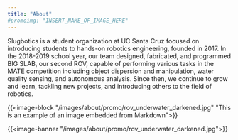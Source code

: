 ```yaml
---
title: "About"
#promoimg: "INSERT_NAME_OF_IMAGE_HERE"
---
```


Slugbotics is a student organization at UC Santa Cruz focused on introducing
students to hands-on robotics engineering, founded in 2017. In the 2018-2019
school year, our team designed, fabricated, and programmed BIG SLAB, our
second ROV, capable of performing various tasks in the MATE competition
including object dispersion and manipulation, water quality sensing,
and autonomous analysis. Since then, we continue to grow and learn, tackling
new projects, and introducing others to the field of robotics.

{{<image-block "/images/about/promo/rov_underwater_darkened.jpg" "This is an example of an image embedded from Markdown">}}

{{<image-banner "/images/about/promo/rov_underwater_darkened.jpg">}}
